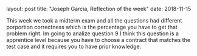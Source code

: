 layout: post
title: "Joseph Garcia, Reflection of the week"
date: 2018-11-15

This week we took a midterm exam and all the questions had different porportion correctness which is the percentage you have to get that problem right. Im going to analize question 9 I think this question is a apprentice level because you have to choose a contract that matches the test case and it requires you to have prior knowledge.
